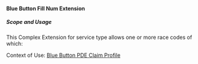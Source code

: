 #### Blue Button Fill Num Extension


##### Scope and Usage

This Complex Extension for service type allows one or more race codes of which:

Context of Use: [Blue Button PDE Claim Profile]({{site.data.structuredefinitions.bluebutton-part-d-event.path}})
